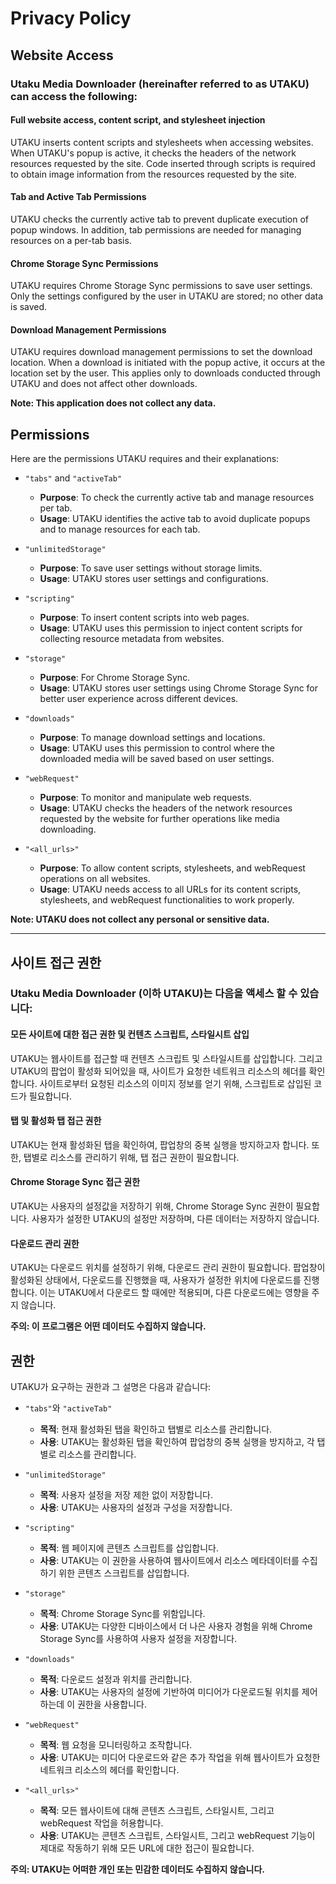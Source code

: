 # Privacy Policy

## Website Access

### Utaku Media Downloader (hereinafter referred to as UTAKU) can access the following:

#### Full website access, content script, and stylesheet injection

UTAKU inserts content scripts and stylesheets when accessing websites. When UTAKU's popup is active, it checks the headers of the network resources requested by the site. Code inserted through scripts is required to obtain image information from the resources requested by the site.

#### Tab and Active Tab Permissions

UTAKU checks the currently active tab to prevent duplicate execution of popup windows. In addition, tab permissions are needed for managing resources on a per-tab basis.

#### Chrome Storage Sync Permissions

UTAKU requires Chrome Storage Sync permissions to save user settings. Only the settings configured by the user in UTAKU are stored; no other data is saved.

#### Download Management Permissions

UTAKU requires download management permissions to set the download location. When a download is initiated with the popup active, it occurs at the location set by the user. This applies only to downloads conducted through UTAKU and does not affect other downloads.

**Note: This application does not collect any data.**

## Permissions

Here are the permissions UTAKU requires and their explanations:

- `"tabs"` and `"activeTab"`

  - **Purpose**: To check the currently active tab and manage resources per tab.
  - **Usage**: UTAKU identifies the active tab to avoid duplicate popups and to manage resources for each tab.

- `"unlimitedStorage"`

  - **Purpose**: To save user settings without storage limits.
  - **Usage**: UTAKU stores user settings and configurations.

- `"scripting"`

  - **Purpose**: To insert content scripts into web pages.
  - **Usage**: UTAKU uses this permission to inject content scripts for collecting resource metadata from websites.

- `"storage"`

  - **Purpose**: For Chrome Storage Sync.
  - **Usage**: UTAKU stores user settings using Chrome Storage Sync for better user experience across different devices.

- `"downloads"`

  - **Purpose**: To manage download settings and locations.
  - **Usage**: UTAKU uses this permission to control where the downloaded media will be saved based on user settings.

- `"webRequest"`

  - **Purpose**: To monitor and manipulate web requests.
  - **Usage**: UTAKU checks the headers of the network resources requested by the website for further operations like media downloading.

- `"<all_urls>"`
  - **Purpose**: To allow content scripts, stylesheets, and webRequest operations on all websites.
  - **Usage**: UTAKU needs access to all URLs for its content scripts, stylesheets, and webRequest functionalities to work properly.

**Note: UTAKU does not collect any personal or sensitive data.**

---

## 사이트 접근 권한

### Utaku Media Downloader (이하 UTAKU)는 다음을 액세스 할 수 있습니다:

#### 모든 사이트에 대한 접근 권한 및 컨텐츠 스크립트, 스타일시트 삽입

UTAKU는 웹사이트를 접근할 때 컨텐츠 스크립트 및 스타일시트를 삽입합니다. 그리고 UTAKU의 팝업이 활성화 되어있을 때, 사이트가 요청한 네트워크 리소스의 헤더를 확인합니다. 사이트로부터 요청된 리소스의 이미지 정보를 얻기 위해, 스크립트로 삽입된 코드가 필요합니다.

#### 탭 및 활성화 탭 접근 권한

UTAKU는 현재 활성화된 탭을 확인하여, 팝업창의 중복 실행을 방지하고자 합니다. 또한, 탭별로 리소스를 관리하기 위해, 탭 접근 권한이 필요합니다.

#### Chrome Storage Sync 접근 권한

UTAKU는 사용자의 설정값을 저장하기 위해, Chrome Storage Sync 권한이 필요합니다. 사용자가 설정한 UTAKU의 설정만 저장하며, 다른 데이터는 저장하지 않습니다.

#### 다운로드 관리 권한

UTAKU는 다운로드 위치를 설정하기 위해, 다운로드 관리 권한이 필요합니다. 팝업창이 활성화된 상태에서, 다운로드를 진행했을 때, 사용자가 설정한 위치에 다운로드를 진행합니다. 이는 UTAKU에서 다운로드 할 때에만 적용되며, 다른 다운로드에는 영향을 주지 않습니다.

**주의: 이 프로그램은 어떤 데이터도 수집하지 않습니다.**

## 권한

UTAKU가 요구하는 권한과 그 설명은 다음과 같습니다:

- `"tabs"`와 `"activeTab"`

  - **목적**: 현재 활성화된 탭을 확인하고 탭별로 리소스를 관리합니다.
  - **사용**: UTAKU는 활성화된 탭을 확인하여 팝업창의 중복 실행을 방지하고, 각 탭별로 리소스를 관리합니다.

- `"unlimitedStorage"`

  - **목적**: 사용자 설정을 저장 제한 없이 저장합니다.
  - **사용**: UTAKU는 사용자의 설정과 구성을 저장합니다.

- `"scripting"`

  - **목적**: 웹 페이지에 콘텐츠 스크립트를 삽입합니다.
  - **사용**: UTAKU는 이 권한을 사용하여 웹사이트에서 리소스 메타데이터를 수집하기 위한 콘텐츠 스크립트를 삽입합니다.

- `"storage"`

  - **목적**: Chrome Storage Sync를 위함입니다.
  - **사용**: UTAKU는 다양한 디바이스에서 더 나은 사용자 경험을 위해 Chrome Storage Sync를 사용하여 사용자 설정을 저장합니다.

- `"downloads"`

  - **목적**: 다운로드 설정과 위치를 관리합니다.
  - **사용**: UTAKU는 사용자의 설정에 기반하여 미디어가 다운로드될 위치를 제어하는데 이 권한을 사용합니다.

- `"webRequest"`

  - **목적**: 웹 요청을 모니터링하고 조작합니다.
  - **사용**: UTAKU는 미디어 다운로드와 같은 추가 작업을 위해 웹사이트가 요청한 네트워크 리소스의 헤더를 확인합니다.

- `"<all_urls>"`
  - **목적**: 모든 웹사이트에 대해 콘텐츠 스크립트, 스타일시트, 그리고 webRequest 작업을 허용합니다.
  - **사용**: UTAKU는 콘텐츠 스크립트, 스타일시트, 그리고 webRequest 기능이 제대로 작동하기 위해 모든 URL에 대한 접근이 필요합니다.

**주의: UTAKU는 어떠한 개인 또는 민감한 데이터도 수집하지 않습니다.**

